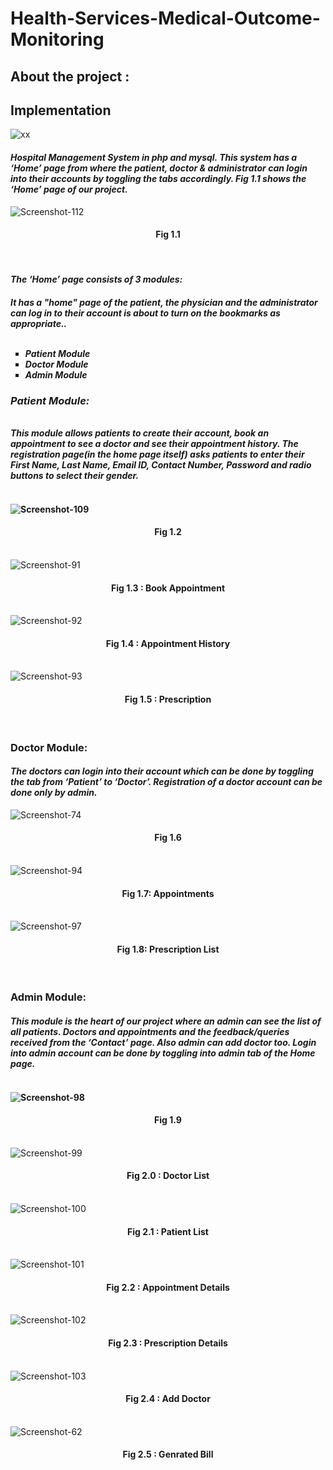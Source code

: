 # Health-Services-Medical-Outcome-Monitoring

## About the project : 

## Implementation
<img align="center" src="https://i.ibb.co/kmDWqWs/xx.png" alt="xx" border="0">

<h4><i>Hospital Management System in php and mysql. This system has a ‘Home’ page from where the patient, doctor & administrator can login into their accounts by toggling the tabs accordingly. Fig 1.1 shows the ‘Home’ page of our project.</i></h4>

<img src="https://i.ibb.co/RSgJ9Wt/Screenshot-112.png" alt="Screenshot-112" border="0">
<h4 align="center">Fig 1.1</h4>
<br>

<h4><i>The ‘Home’ page consists of 3 modules:
      <h4>It has a "home" page of the patient, the physician and the administrator can log in to their account is about to turn on the bookmarks as appropriate..</h>
<ul  style="list-style-type:square;">
<br>
<li>Patient Module</li>
<li>Doctor Module</li>
<li>Admin Module</li>
</ul>
<h3>Patient Module:</h3><br>
      This module allows patients to create their account, book an appointment to see a doctor and see their appointment history. The registration page(in the home page itself) asks patients to enter their First Name, Last Name, Email ID, Contact Number, Password and radio buttons to select their gender.</i><h4><br>

<img src="https://i.ibb.co/THGpzq1/Screenshot-109.png" alt="Screenshot-109" border="0">
<h4 align="center">Fig 1.2</h4>
<br>
<img src="https://i.ibb.co/nCvwnLJ/Screenshot-91.png" alt="Screenshot-91" border="0">
<h4 align="center">Fig 1.3 : Book Appointment</h4>
<br>
<img src="https://i.ibb.co/br75Q5b/Screenshot-92.png" alt="Screenshot-92" border="0">
<h4 align="center">Fig 1.4 : Appointment History</h4>
<br>
<img src="https://i.ibb.co/PGZx0VR/Screenshot-93.png" alt="Screenshot-93" border="0">
<h4 align="center">Fig 1.5 : Prescription</h4>
<br>
<h3>Doctor Module:</h3>
<h4><i>The doctors can login into their account which can be done by toggling the tab from ‘Patient’ to ‘Doctor’. Registration of a doctor account can be done only by admin.</i></h4>
<img src="https://i.ibb.co/9Y7C13b/Screenshot-74.png" alt="Screenshot-74" border="0">
<h4 align="center">Fig 1.6 </h4>
<br>
<img src="https://i.ibb.co/gWk1R0G/Screenshot-94.png" alt="Screenshot-94" border="0">
<h4 align="center">Fig 1.7: Appointments </h4>
<br>
<img src="https://i.ibb.co/GT5M1mP/Screenshot-97.png" alt="Screenshot-97" border="0">
<h4 align="center">Fig 1.8: Prescription List </h4>
<br>
<h3>Admin Module:</h3>
      <h4><i>This module is the heart of our project where an admin can see the list of all patients. Doctors and appointments and the feedback/queries received from the ‘Contact’ page. Also admin can add doctor too. Login into admin account can be done by toggling into admin tab of the Home page.</i><h4>
      <br>
      <img src="https://i.ibb.co/V3VWP33/Screenshot-98.png" alt="Screenshot-98" border="0">
      <h4 align="center">Fig 1.9</h4>
<br>
<img src="https://i.ibb.co/x8Lt0j6/Screenshot-99.png" alt="Screenshot-99" border="0">
<h4 align="center">Fig 2.0 : Doctor List</h4>
<br>
<img src="https://i.ibb.co/V9Vz3Q0/Screenshot-100.png" alt="Screenshot-100" border="0">
<h4 align="center">Fig 2.1 : Patient List</h4>
<br>
<img src="https://i.ibb.co/MBLQw3G/Screenshot-101.png" alt="Screenshot-101" border="0">
<h4 align="center">Fig 2.2 : Appointment Details</h4>
<br>
<img src="https://i.ibb.co/TtcZdcg/Screenshot-102.png" alt="Screenshot-102" border="0">
<h4 align="center">Fig 2.3 : Prescription Details</h4>
<br>
<img src="https://i.ibb.co/6bNKbFG/Screenshot-103.png" alt="Screenshot-103" border="0">
<h4 align="center">Fig 2.4 : Add Doctor</h4>
<br>
<img src="https://i.ibb.co/vBBRXPj/Screenshot-62.png" alt="Screenshot-62" border="0">
<h4 align="center">Fig 2.5 : Genrated Bill</h4>
<br>
